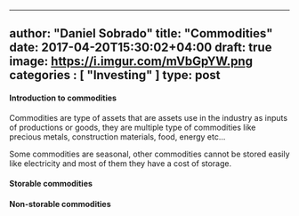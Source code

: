 

---
author: "Daniel Sobrado"
title: "Commodities"
date: 2017-04-20T15:30:02+04:00
draft: true
image: https://i.imgur.com/mVbGpYW.png
categories : [
	"Investing"
]
type: post
---

#### Introduction to commodities

Commodities are type of assets that are assets use in the industry as inputs of productions or goods, they are multiple type of commodities like precious metals, construction materials, food, energy etc...

Some commodities are seasonal, other commodities cannot be stored easily like electricity and most of them they have a cost of storage.


#### Storable commodities

#### Non-storable commodities

